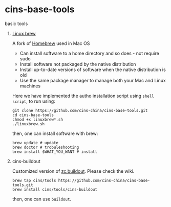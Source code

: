 # cins-base-tools
basic tools

1. [Linux brew](https://github.com/Linuxbrew/linuxbrew)

    A fork of [Homebrew](http://brew.sh/) used in Mac OS

    - Can install software to a home directory and so does - not require sudo
    - Install software not packaged by the native distribution
    - Install up-to-date versions of software when the native distribution is old
    - Use the same package manager to manage both your Mac and Linux machines

    Here we have implemented the autho installation script using `shell script`, to run using:

    ```
    git clone https://github.com/cins-china/cins-base-tools.git
    cd cins-base-tools
    chmod +x linuxbrew*.sh
    ./linuxbrew.sh
    ```

    then, one can install software with brew:
    ```
    brew update # update
    brew doctor # trobuleshooting
    brew install $WHAT_YOU_WANT # install
    ```

2. cins-buildout

    Customized version of [zc.buildout](https://github.com/buildout/buildout). Please check the wiki.

    ```
    brew tap cins/tools https://github.com/cins-china/cins-base-tools.git
    brew install cins/tools/cins-buildout
    ```

    then, one can use `buildout`.
